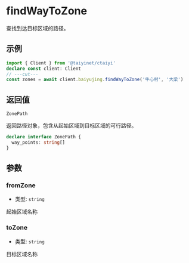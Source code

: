 # findWayToZone

查找到达目标区域的路径。

## 示例

```ts twoslash
import { Client } from '@taiyinet/ctaiyi'
declare const client: Client
// ---cut---
const zones = await client.baiyujing.findWayToZone('牛心村', '大梁')
```

## 返回值

`ZonePath`

返回路径对象，包含从起始区域到目标区域的可行路径。

```ts twoslash
declare interface ZonePath {
  way_points: string[]
}
```

## 参数

### fromZone

- 类型: `string`

起始区域名称

### toZone

- 类型: `string`

目标区域名称
